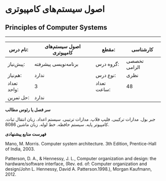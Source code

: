 # اصول سیستم‌های کامپیوتری
## Principles of Computer Systems
_______________________________________________________________________________
| نام درس:    | اصول سیستم‌های کامپیوتری | مقطع:       | کارشناسی     |
| ----------- | ------------------------ | ----------- | ------------ |
| پیش‌نیاز:   | برنامه‌نویسی پیشرفته     | گروه درس:   | تخصصی الزامی |
| هم‌نیاز:    | ندارد                    | نوع درس:    | نظری         |
| تعداد واحد: | 3                        | تعداد ساعت: | 48           |
| حل تمرین:   |  ندارد                   |             |              |

**سر فصل یا رئوس مطالب**

جبر بول. مدارات ترکیبی. فلیپ فلاپ. مدارات ترتیبی. سیستم اعداد. زبان انتقال ثبات. کامپیوتر پایه. سیستم حافظه. خط لوله. زبان ماشین 8086.

**فهرست منابع پیشنهادی**

Mano, M. Morris. Computer system architecture. 3th Edition, Prentice-Hall of India, 2003.

Patterson, D. A., & Hennessy, J. L., Computer organization and design: the hardware/software interface, (Rev. ed. of: Computer organization and design/John L. Hennessy, David A. Patterson.1998.), Morgan Kaufmann, 2012.
